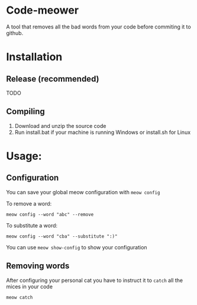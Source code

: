 # Code-meower
A tool that removes all the bad words from your code before commiting it to github.

# Installation
## Release (recommended)
TODO

## Compiling
1. Download and unzip the source code
2. Run install.bat if your machine is running Windows or install.sh for Linux

# Usage:
## Configuration
You can save your global meow configuration with `meow config`

To remove a word:
```
meow config --word "abc" --remove
```
To substitute a word:
```
meow config --word "cba" --substitute ":)"
```

You can use `meow show-config` to show your configuration

## Removing words
After configuring your personal cat you have to instruct it to `catch` all the mices in your code
```
meow catch
```
